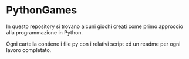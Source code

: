 # PythonGames

In questo repository si trovano alcuni giochi creati come primo approccio alla programmazione in Python.

Ogni cartella contiene i file py con i relativi script ed un readme per ogni lavoro completato.
